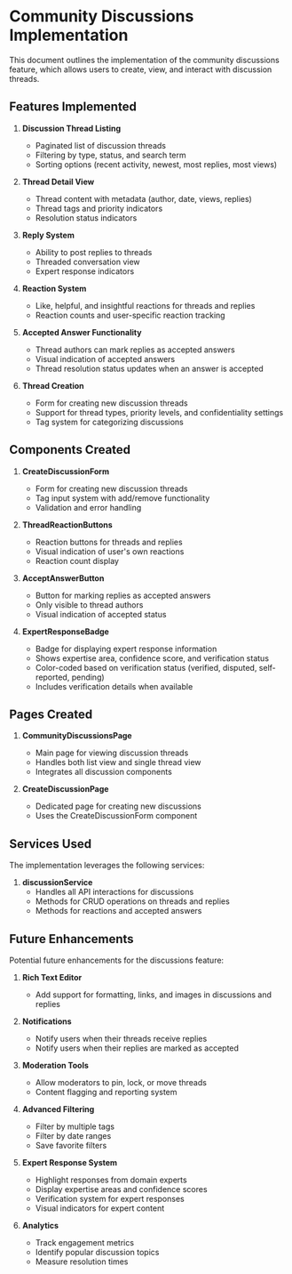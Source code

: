 # Community Discussions Implementation

This document outlines the implementation of the community discussions feature, which allows users to create, view, and interact with discussion threads.

## Features Implemented

1. **Discussion Thread Listing**
   - Paginated list of discussion threads
   - Filtering by type, status, and search term
   - Sorting options (recent activity, newest, most replies, most views)

2. **Thread Detail View**
   - Thread content with metadata (author, date, views, replies)
   - Thread tags and priority indicators
   - Resolution status indicators

3. **Reply System**
   - Ability to post replies to threads
   - Threaded conversation view
   - Expert response indicators

4. **Reaction System**
   - Like, helpful, and insightful reactions for threads and replies
   - Reaction counts and user-specific reaction tracking

5. **Accepted Answer Functionality**
   - Thread authors can mark replies as accepted answers
   - Visual indication of accepted answers
   - Thread resolution status updates when an answer is accepted

6. **Thread Creation**
   - Form for creating new discussion threads
   - Support for thread types, priority levels, and confidentiality settings
   - Tag system for categorizing discussions

## Components Created

1. **CreateDiscussionForm**
   - Form for creating new discussion threads
   - Tag input system with add/remove functionality
   - Validation and error handling

2. **ThreadReactionButtons**
   - Reaction buttons for threads and replies
   - Visual indication of user's own reactions
   - Reaction count display

3. **AcceptAnswerButton**
   - Button for marking replies as accepted answers
   - Only visible to thread authors
   - Visual indication of accepted status

4. **ExpertResponseBadge**
   - Badge for displaying expert response information
   - Shows expertise area, confidence score, and verification status
   - Color-coded based on verification status (verified, disputed, self-reported, pending)
   - Includes verification details when available

## Pages Created

1. **CommunityDiscussionsPage**
   - Main page for viewing discussion threads
   - Handles both list view and single thread view
   - Integrates all discussion components

2. **CreateDiscussionPage**
   - Dedicated page for creating new discussions
   - Uses the CreateDiscussionForm component

## Services Used

The implementation leverages the following services:

1. **discussionService**
   - Handles all API interactions for discussions
   - Methods for CRUD operations on threads and replies
   - Methods for reactions and accepted answers

## Future Enhancements

Potential future enhancements for the discussions feature:

1. **Rich Text Editor**
   - Add support for formatting, links, and images in discussions and replies

2. **Notifications**
   - Notify users when their threads receive replies
   - Notify users when their replies are marked as accepted

3. **Moderation Tools**
   - Allow moderators to pin, lock, or move threads
   - Content flagging and reporting system

4. **Advanced Filtering**
   - Filter by multiple tags
   - Filter by date ranges
   - Save favorite filters

5. **Expert Response System**
   - Highlight responses from domain experts
   - Display expertise areas and confidence scores
   - Verification system for expert responses
   - Visual indicators for expert content

6. **Analytics**
   - Track engagement metrics
   - Identify popular discussion topics
   - Measure resolution times
